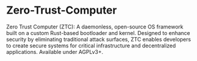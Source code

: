 # Zero-Trust-Computer
Zero Trust Computer (ZTC): A daemonless, open-source OS framework built on a custom Rust-based bootloader and kernel. Designed to enhance security by eliminating traditional attack surfaces, ZTC enables developers to create secure systems for critical infrastructure and decentralized applications. Available under AGPLv3+.
